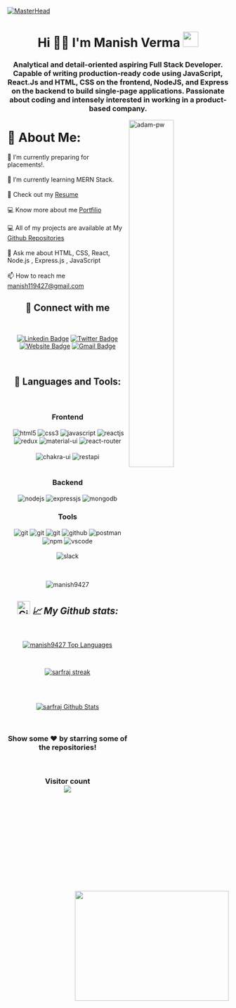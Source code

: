 <!----------------------------------- Banner Section ------------------------------------>

[![MasterHead](https://user-images.githubusercontent.com/97781422/185549684-8443257c-c202-440f-b506-6993049e941f.jpg)](https://manish9427.github.io/)

<!----------------------------------- Heading Section ------------------------------------>
<h1 align="center">
    Hi 🙋‍♂️ I'm Manish Verma
    <img src="https://camo.githubusercontent.com/d3359cb00ab0b5ed8f2e1fe3fceb4fbaf3b614340f8c0db99c17b9f50b351770/68747470733a2f2f656d6f6a69732e736c61636b6d6f6a69732e636f6d2f656d6f6a69732f696d616765732f313533313834393433302f343234362f626c6f622d73756e676c61737365732e6769663f31353331383439343330" width="35">
</h1>

<!----------------------------------- About Section ------------------------------------>

<h3 align="center">Analytical and detail-oriented aspiring Full Stack Developer. Capable of writing production-ready code using JavaScript, React.Js and HTML, CSS on the frontend, NodeJS, and Express on the backend to build single-page applications. Passionate about coding and intensely interested in working in a product-based company.</h3>
<p><img  align="right" src="https://github.com/Adam-pw/Adam-pw/blob/main/animation_500_kxa883sd.gif" alt="adam-pw" width="45%" /></p>

# 💫 About Me:

<img src="https://camo.githubusercontent.com/88c627299565f8d4e12b5a831f07b0b3a299ffd01448d598d3428e0c6544c48c/68747470733a2f2f6d65646961342e67697068792e636f6d2f6d656469612f5262444b61637a71576f76497567794a6d572f67697068792e6769663f6369643d373930623736313137373235656230393436366466386132323435666363313165393138623166313031613934666563267269643d67697068792e6769662663743d67" align="right" width="350px" height="250px"/>

🔭 I’m currently preparing for placements!.<br>
<br>🌱 I’m currently learning MERN Stack.<br>
<br>📄 Check out my [Resume]()<br>
<br>💻 Know more about me [Portfilio]()<br>
<br>💻 All of my projects are available at My [Github Repositories]()<br>
<br>💬 Ask me about HTML, CSS, React, Node.js , Express.js , JavaScript<br>
<br>📫 How to reach me manish119427@gmail.com<br>

<h2 align="center">📱 Connect with me</h2>
<br />

<div align="center">
  <!-- <a target="_blank" href="https://www.linkedin.com/in/manish-verma-9626701b5/"> <img src="https://img.shields.io/badge/LinkedIn-0077B5?style=for-the-badge&logo=linkedin&logoColor=white" /></a>
<a target="_blank" href="mailto:manish119427@gmail.com.com"><img src="https://img.shields.io/badge/Gmail-D14836?style=for-the-badge&logo=gmail&logoColor=white" /></a>
  <a target="_blank" href="https://github.com/manish9427"><img src="https://img.shields.io/badge/GitHub-100000?style=for-the-badge&logo=github&logoColor=white" /></a> -->

[![Linkedin Badge](https://img.shields.io/badge/-Manish--Verma-blue?style=flat&logo=Linkedin&logoColor=white&link=https://www.linkedin.com/in/07-priya-varshney/)](https://www.linkedin.com/in/manish-verma-9626701b5/)
[![Twitter Badge](https://img.shields.io/badge/-%40Manish4387-1ca0f1?style=flat&labelColor=1ca0f1&logo=twitter&logoColor=white&link=https://twitter.com/PriyaVa22310248)](https://twitter.com/Manish4387)
[![Website Badge](https://img.shields.io/badge/-Manish--Verma-47CCCC?style=flat&logo=Google-Chrome&logoColor=white&link=https://priya-varshney-portfolio.vercel.app/)]()
[![Gmail Badge](https://img.shields.io/badge/-manish119427-c14438?style=flat&logo=Gmail&logoColor=white&link=mailto:priyavarshney070497@gmail.com)](mailto:manish119427@gmail.com)

</div>

<br />

<h2 align="center">🚀 Languages and Tools:</h2>
<br/>
<div align="center">
 
 <div align="center"><h3 align="center">Frontend</h3>
<img src="https://img.shields.io/badge/java-%23E34F26.svg?style=for-the-badge&logo=java&logoColor=white" align="center" alt="">
<img src="https://img.shields.io/badge/html5-%23E34F26.svg?style=for-the-badge&logo=html5&logoColor=white" align="center" alt="html5">
<img src = "https://img.shields.io/badge/css3-%231572B6.svg?style=for-the-badge&logo=css3&logoColor=white" align="center" alt="css3">
<img src ="https://img.shields.io/badge/javascript-%23323330.svg?style=for-the-badge&logo=javascript&logoColor=%23F7DF1E" align="center" alt="javascript">
<img src="https://img.shields.io/badge/React-20232A?style=for-the-badge&logo=react&logoColor=61DAFB"  align="center" alt="reactjs" />
<img src="https://img.shields.io/badge/Redux-593D88?style=for-the-badge&logo=redux&logoColor=white"  align="center" alt="redux" />
<img src="https://img.shields.io/badge/Material%20UI-007FFF?style=for-the-badge&logo=mui&logoColor=white"  align="center" alt="material-ui"/>
 <img src="https://img.shields.io/badge/React_Router-CA4245?style=for-the-badge&logo=react-router&logoColor=white"  align="center" alt="react-router" />
<br/>
<br/>
  <img src = "https://img.shields.io/badge/chakra ui-%234ED1C5.svg?style=for-the-badge&logo=chakraui&logoColor=white" align="center" alt="chakra-ui"/>
  <img src="https://img.shields.io/badge/rest api-%23000000.svg?style=for-the-badge&logo=flask&logoColor=white" align="center" alt="restapi"/>
  
</div>
 <br/>
  <div align="center"><h3 align="center">Backend</h3> 
<img src="https://img.shields.io/badge/Node.js-339933?style=for-the-badge&logo=nodedotjs&logoColor=white" align="center" alt="nodejs" />
<img src="https://img.shields.io/badge/Express.js-000000?style=for-the-badge&logo=express&logoColor=white" align="center" alt="expressjs"/>
<img src="https://img.shields.io/badge/MongoDB-4EA94B?style=for-the-badge&logo=mongodb&logoColor=white" align="center" alt="mongodb"/>
 </div>
  
  <div align="center"><h3 align="center">Tools</h3> 
   <img src="https://img.shields.io/badge/heroku-%23430098.svg?style=for-the-badge&logo=heroku&logoColor=white" align="center" alt="git"/>
   <img src="https://img.shields.io/badge/netlify-%23000000.svg?style=for-the-badge&logo=netlify&logoColor=#00C7B7" align="center" alt="git"/>
   <img src="https://img.shields.io/badge/vercel-%23000000.svg?style=for-the-badge&logo=vercel&logoColor=whit" align="center" alt="git"/>
<img src="https://img.shields.io/badge/GitHub-100000?style=for-the-badge&logo=github&logoColor=white"  align="center" alt="github"/>
<img src ="https://img.shields.io/badge/Postman-FF6C37?style=for-the-badge&logo=postman&logoColor=white" align="center" alt="postman">
<img src = "https://img.shields.io/badge/NPM-%23000000.svg?style=for-the-badge&logo=npm&logoColor=white" align="center" alt="npm">
   <img src="https://img.shields.io/badge/Visual%20Studio-5C2D91.svg?style=for-the-badge&logo=visual-studio&logoColor=white"  align="center" alt="vscode"/>
   <br/>
<br/>
   <img src="https://img.shields.io/badge/Slack-4A154B?style=for-the-badge&logo=slack&logoColor=white" align="center" alt="slack"/>
 </div>
</div>

<br/>
<br/>
  
<p align="center"> <img src="https://komarev.com/ghpvc/?username=manish9427&label=Profile%20views&color=ee4e20&style=flat" alt="manish9427" /> </p>

<h2 align="center"><img src="https://media.giphy.com/media/W5eoZHPpUx9sapR0eu/giphy.gif" width="30px" alt="Git"/>&nbsp;<i><b>📈 My Github stats:</b></i> </h2>
   <br/>   
    <p align="center">      
  <a href="https://github.com/manish9427/github-readme-stats"><img alt="manish9427 Top Languages" src="https://github-readme-stats.vercel.app/api/top-langs/?username=manish9427&langs_count=8&count_private=true&layout=compact&theme=react&hide_border=true&bg_color=0D1117" /></a>
      </p>      
     <br/>
   <p align="center">
    <a href="https://github.com/manish9427/github-readme-streak-stats">
        <img title="🔥 Get streak stats for your profile at git.io/streak-stats" alt="sarfraj streak" src="https://github-readme-streak-stats.herokuapp.com/?user=manish9427&hide_border=true&theme=react&hide_border=true&bg_color=0D1117"/>
    </a>
</p>

  <br/>
  <br/>
     <p align="center">                                                                                                 
    <a href="https://github.com/manish9427/github-readme-stats"><img alt="sarfraj Github Stats" src="https://github-readme-stats.vercel.app/api?username=manish9427&show_icons=true&locale=en&theme=react&hide_border=true&bg_color=0D1117" alt="manish9427" /></a>
    </p>

<br/>

<h3 align="center">
 Show some ❤️ by starring some of the repositories!
</h3>
<br>

<h3 align="center"> 
  Visitor count <br>
  <img src="https://profile-counter.glitch.me/manish9427/count.svg" />
</h3>
